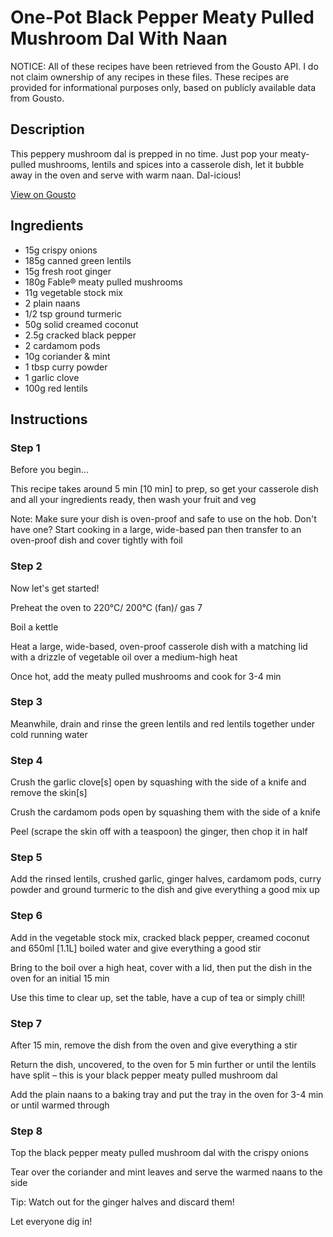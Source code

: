 # One-Pot Black Pepper Meaty Pulled Mushroom Dal With Naan

NOTICE: All of these recipes have been retrieved from the Gousto API. I do not claim ownership of any recipes in these files. These recipes are provided for informational purposes only, based on publicly available data from Gousto.

## Description

This peppery mushroom dal is prepped in no time. Just pop your meaty-pulled mushrooms, lentils and spices into a casserole dish, let it bubble away in the oven and serve with warm naan. Dal-icious!

[View on Gousto](https://www.gousto.co.uk/recipes/cookbook/one-pot-black-pepper-meaty-pulled-mushroom-dal-naan)

## Ingredients

- 15g crispy onions
- 185g canned green lentils
- 15g fresh root ginger
- 180g Fable® meaty pulled mushrooms
- 11g vegetable stock mix
- 2 plain naans 
- 1/2 tsp ground turmeric
- 50g solid creamed coconut
- 2.5g cracked black pepper
- 2 cardamom pods
- 10g coriander & mint
- 1 tbsp curry powder
- 1 garlic clove
- 100g red lentils

## Instructions


### Step 1

Before you begin...

This recipe takes around 5 min <span class="text-danger">[10 min] </span>to prep, so get your casserole dish and all your ingredients ready, then wash your fruit and veg

Note: Make sure your dish is oven-proof and safe to use on the hob. Don't have one? Start cooking in a large, wide-based pan then transfer to an oven-proof dish and cover tightly with foil


### Step 2

Now let's get started!

Preheat the oven to 220°C/ 200°C (fan)/ gas 7

Boil a kettle

Heat a large, wide-based, oven-proof casserole dish with a matching lid with a drizzle of vegetable oil over a medium-high heat

Once hot, add the meaty pulled mushrooms and cook for 3-4 min


### Step 3

Meanwhile, drain and rinse the green lentils and red lentils together under cold running water


### Step 4

Crush the garlic clove<span class="text-danger">[s]</span> open by squashing with the side of a knife and remove the skin<span class="text-danger">[s]</span>

Crush the cardamom pods open by squashing them with the side of a knife

Peel (scrape the skin off with a teaspoon) the ginger, then chop it in half


### Step 5

Add the rinsed lentils, crushed garlic, ginger halves, cardamom pods,  curry powder and ground turmeric to the dish and give everything a good mix up


### Step 6

Add in the vegetable stock mix, cracked black pepper, creamed coconut and 650ml <span class="text-danger">[1.1L]</span> boiled water and give everything a good stir

Bring to the boil over a high heat, cover with a lid, then put the dish in the oven for an initial 15 min

Use this time to clear up, set the table, have a cup of tea or simply chill!


### Step 7

After 15 min, remove the dish from the oven and give everything a stir

Return the dish, uncovered, to the oven for 5 min further or until the lentils have split – this is your black pepper meaty pulled mushroom dal

Add the plain naans to a baking tray and put the tray in the oven for 3-4 min or until warmed through

### Step 8

Top the black pepper meaty pulled mushroom dal with the crispy onions

Tear over the coriander and mint leaves and serve the warmed naans to the side

Tip: Watch out for the ginger halves and discard them!

Let everyone dig in!


